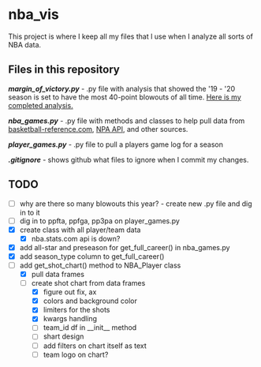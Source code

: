 # nba_vis

This project is where I keep all my files that I use when I analyze all sorts of NBA data.

## Files in this repository

__*margin_of_victory.py*__ - .py file with analysis that showed the '19 - '20 season is set to have the most 40-point blowouts of all time. [Here is my completed analysis.](https://www.tidbitstatistics.com/NBA-blowouts/)

__*nba_games.py*__ - .py file with methods and classes to help pull data from [basketball-reference.com](https://www.basketball-reference.com), [NPA API](https://github.com/swar/nba_api/), and other sources.

__*player_games.py*__ - .py file to pull a players game log for a season

__*.gitignore*__ - shows github what files to ignore when I commit my changes.

## TODO

- [ ] why are there so many blowouts this year? - create new .py file and dig in to it
- [ ] dig in to ppfta, ppfga, pp3pa on player_games.py
- [x] create class with all player/team data
  - [x] nba.stats.com api is down?
- [x] add all-star and preseason for get_full_career() in nba_games.py
- [x] add season_type column to get_full_career()
- [ ] add get_shot_chart() method to NBA_Player class
  - [x] pull data frames
  - [ ] create shot chart from data frames
    - [x] figure out fix, ax
    - [x] colors and background color
    - [x] limiters for the shots
    - [x] kwargs handling
    - [ ] team_id df in \_\_init__ method
    - [ ] shart design
    - [ ] add filters on chart itself as text
    - [ ] team logo on chart?
